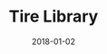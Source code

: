 ---
layout: site
title: "Tire Library"
date: 2018-01-02
categories: [community]
version: 4.3.4
major: 4
minor: 3
patch: 4
slug: tire-library
link: https://tirelibrary.com/
submitter: lpolepeddi
permalink: /sites/:slug
---